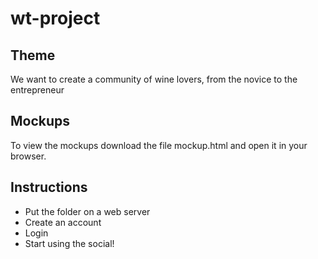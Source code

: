# wt-project

## Theme
We want to create a community of wine lovers, from the novice to the entrepreneur

## Mockups
To view the mockups download the file mockup.html and open it in your browser.

## Instructions
- Put the folder on a web server
- Create an account
- Login
- Start using the social!

